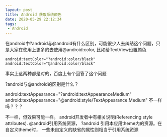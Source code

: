 ```yaml
---
layout: post
title: Android 获取系统颜色
date: 2020-05-29 22:12:34
tags: 
 - Android
---
```



在android中?android与@android有什么区别，可能很少人去纠结这个问题，只是大家在使用上更多的去使用@android:color,  比如给TextView设置颜色
~~~
android:textColor="?android:color/black"
android:textColor="@android:color/black"
~~~
 事实上这两种都是对的，百度上有个回答了这个问题

 ?android与@android的区别是什么？

 android:textAppearance="?android:textAppearanceMedium"
        android:textAppearance="@android:style/TextAppearance.Medium"
不一样吗？？？

不一样，但效果可能一样。 android开发者中有相关说明(Referencing style attributes). @android引用系统资源， ?android 引用本应用theme内的资源。在自定义theme时， 一些未自定义的缺省的属性则相当于引用系统资源

